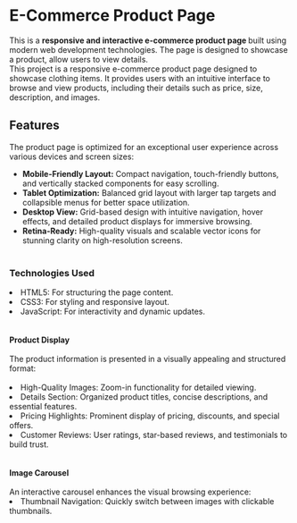 # E-Commerce Product Page
This is a <strong>responsive and interactive e-commerce product page
</strong> built using modern web development technologies. The page is designed to showcase a product, allow users to view details.<br>
This project is a responsive e-commerce product page designed to showcase clothing items. It provides users with an intuitive interface to browse and view products, including their details such as price, size, description, and images.<br>
## Features
The product page is optimized for an exceptional user experience across various devices and screen sizes:<br>
- **Mobile-Friendly Layout:** Compact navigation, touch-friendly buttons, and vertically stacked components for easy scrolling.<br>
- **Tablet Optimization:** Balanced grid layout with larger tap targets and collapsible menus for better space utilization.<br>
- **Desktop View:** Grid-based design with intuitive navigation, hover effects, and detailed product displays for immersive browsing.<br>
- **Retina-Ready:** High-quality visuals and scalable vector icons for stunning clarity on high-resolution screens.
<br><br>
### **Technologies Used**
<li>HTML5: For structuring the page content.</li>
<li>CSS3: For styling and responsive layout.</li>
<li>JavaScript: For interactivity and dynamic updates.</li><br><br>
<strong>Product Display</strong><br><br>
The product information is presented in a visually appealing and structured format:<br><br>
<li>High-Quality Images: Zoom-in functionality for detailed viewing.</li>
<li>Details Section: Organized product titles, concise descriptions, and essential features.</li>
<li>Pricing Highlights: Prominent display of pricing, discounts, and special offers.</li>
<li>Customer Reviews: User ratings, star-based reviews, and testimonials to build trust.</li>
<br><br>
<strong>Image Carousel</strong><br><br>
An interactive carousel enhances the visual browsing experience:<br>
<li>Thumbnail Navigation: Quickly switch between images with clickable thumbnails.</li><br><br>